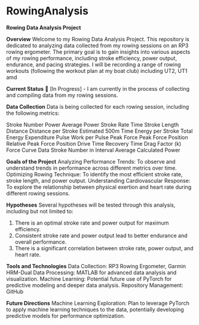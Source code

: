 # RowingAnalysis
**Rowing Data Analysis Project**

**Overview**
Welcome to my Rowing Data Analysis Project. This repository is dedicated to analyzing data collected from my rowing sessions on an RP3 rowing ergometer. The primary goal is to gain insights into various aspects of my rowing performance, including stroke efficiency, power output, endurance, and pacing strategies.
I will be recording a range of rowing workouts (following the workout plan at my boat club) including UT2, UT1 amd 

**Current Status**
🚧 [In Progress] - I am currently in the process of collecting and compiling data from my rowing sessions.

**Data Collection**
Data is being collected for each rowing session, including the following metrics:

Stroke Number
Power
Average Power
Stroke Rate
Time
Stroke Length
Distance
Distance per Stroke
Estimated 500m Time
Energy per Stroke
Total Energy Expenditure
Pulse
Work per Pulse
Peak Force
Peak Force Position
Relative Peak Force Position
Drive Time
Recovery Time
Drag Factor (k)
Force Curve Data
Stroke Number in Interval
Average Calculated Power

**Goals of the Project**
Analyzing Performance Trends: To observe and understand trends in performance across different metrics over time.
Optimizing Rowing Technique: To identify the most efficient stroke rate, stroke length, and power output.
Understanding Cardiovascular Response: To explore the relationship between physical exertion and heart rate during different rowing sessions.

**Hypotheses**
Several hypotheses will be tested through this analysis, including but not limited to:
1) There is an optimal stroke rate and power output for maximum efficiency.
2) Consistent stroke rate and power output lead to better endurance and overall performance.
3) There is a significant correlation between stroke rate, power output, and heart rate.

**Tools and Technologies**
Data Collection: RP3 Rowing Ergometer, Garmin HRM-Dual
Data Processing: MATLAB for advanced data analysis and visualization.
Machine Learning: Potential future use of PyTorch for predictive modeling and deeper data analysis.
Repository Management: GitHub

**Future Directions**
Machine Learning Exploration: Plan to leverage PyTorch to apply machine learning techniques to the data, potentially developing predictive models for performance optimization.
